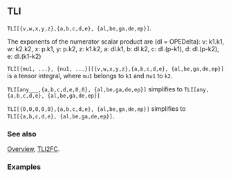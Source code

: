 ## TLI

`TLI[{v,w,x,y,z},{a,b,c,d,e}, {al,be,ga,de,ep}]`.

The exponents of the numerator scalar product are (dl = OPEDelta):
v: k1.k1, w: k2.k2,  x: p.k1, y: p.k2, z: k1.k2, a: dl.k1, b: dl.k2,  c: dl.(p-k1), d: dl.(p-k2), e: dl.(k1-k2)

`TLI[{mu1, ...}, {nu1, ...}][{v,w,x,y,z},{a,b,c,d,e}, {al,be,ga,de,ep}]` is a tensor integral, where `mu1` belongs to `k1` and n`u1` to `k2`.

`TLI[any___,{a,b,c,d,e,0,0}, {al,be,ga,de,ep}]` simplifies to `TLI[any, {a,b,c,d,e}, {al,be,ga,de,ep}]`

`TLI[{0,0,0,0,0},{a,b,c,d,e}, {al,be,ga,de,ep}]` simplifies to `TLI[{a,b,c,d,e}, {al,be,ga,de,ep}]`.

### See also

[Overview](Extra/FeynCalc.md), [TLI2FC](TLI2FC.md).

### Examples
